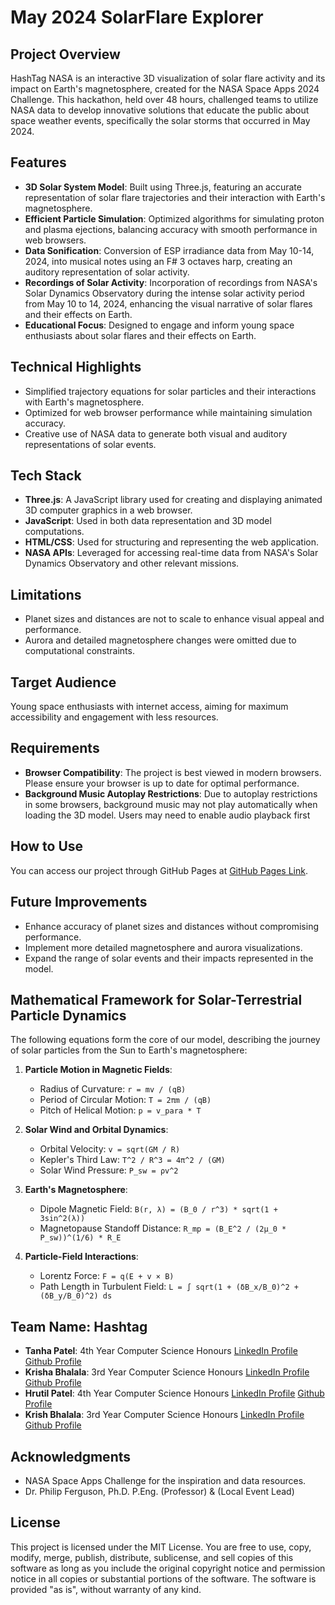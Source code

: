 # May 2024 SolarFlare Explorer

## Project Overview

HashTag NASA is an interactive 3D visualization of solar flare activity and its impact on Earth's magnetosphere, created for the NASA Space Apps 2024 Challenge. This hackathon, held over 48 hours, challenged teams to utilize NASA data to develop innovative solutions that educate the public about space weather events, specifically the solar storms that occurred in May 2024.

## Features

- **3D Solar System Model**: Built using Three.js, featuring an accurate representation of solar flare trajectories and their interaction with Earth's magnetosphere.
- **Efficient Particle Simulation**: Optimized algorithms for simulating proton and plasma ejections, balancing accuracy with smooth performance in web browsers.
- **Data Sonification**: Conversion of ESP irradiance data from May 10-14, 2024, into musical notes using an F# 3 octaves harp, creating an auditory representation of solar activity.
- **Recordings of Solar Activity**: Incorporation of recordings from NASA's Solar Dynamics Observatory during the intense solar activity period from May 10 to 14, 2024, enhancing the visual narrative of solar flares and their effects on Earth.
- **Educational Focus**: Designed to engage and inform young space enthusiasts about solar flares and their effects on Earth.

## Technical Highlights

- Simplified trajectory equations for solar particles and their interactions with Earth's magnetosphere.
- Optimized for web browser performance while maintaining simulation accuracy.
- Creative use of NASA data to generate both visual and auditory representations of solar events.

## Tech Stack

* **Three.js**: A JavaScript library used for creating and displaying animated 3D computer graphics in a web browser.
* **JavaScript**: Used in both data representation and 3D model computations.
* **HTML/CSS**: Used for structuring and representing the web application.
* **NASA APIs**: Leveraged for accessing real-time data from NASA's Solar Dynamics Observatory and other relevant missions.

## Limitations

- Planet sizes and distances are not to scale to enhance visual appeal and performance.
- Aurora and detailed magnetosphere changes were omitted due to computational constraints.

## Target Audience

Young space enthusiasts with internet access, aiming for maximum accessibility and engagement with less resources.

## Requirements

* **Browser Compatibility**: The project is best viewed in modern browsers. Please ensure your browser is up to date for optimal performance.
* **Background Music Autoplay Restrictions**:
  Due to autoplay restrictions in some browsers, background music may not play automatically when loading the 3D model. Users may need to enable audio playback first

## How to Use

You can access our project through GitHub Pages at [GitHub Pages Link](https://tanpatel.github.io/HashTag_NASA/).

## Future Improvements

- Enhance accuracy of planet sizes and distances without compromising performance.
- Implement more detailed magnetosphere and aurora visualizations.
- Expand the range of solar events and their impacts represented in the model.

## Mathematical Framework for Solar-Terrestrial Particle Dynamics

The following equations form the core of our model, describing the journey of solar particles from the Sun to Earth's magnetosphere:

1. **Particle Motion in Magnetic Fields**:

   - Radius of Curvature: `r = mv / (qB)`
   - Period of Circular Motion: `T = 2πm / (qB)`
   - Pitch of Helical Motion: `p = v_para * T`
2. **Solar Wind and Orbital Dynamics**:

   - Orbital Velocity: `v = sqrt(GM / R)`
   - Kepler's Third Law: `T^2 / R^3 = 4π^2 / (GM)`
   - Solar Wind Pressure: `P_sw = ρv^2`
3. **Earth's Magnetosphere**:

   - Dipole Magnetic Field: `B(r, λ) = (B_0 / r^3) * sqrt(1 + 3sin^2(λ))`
   - Magnetopause Standoff Distance: `R_mp = (B_E^2 / (2μ_0 * P_sw))^(1/6) * R_E`
4. **Particle-Field Interactions**:

   - Lorentz Force: `F = q(E + v × B)`
   - Path Length in Turbulent Field: `L = ∫ sqrt(1 + (δB_x/B_0)^2 + (δB_y/B_0)^2) ds`

## Team Name: Hashtag

* **Tanha Patel**: 4th Year Computer Science Honours [LinkedIn Profile](https://www.linkedin.com/in/tanha-patel-0691ab22a/) [Github Profile](https://github.com/Tanpatel)
* **Krisha Bhalala**: 3rd Year Computer Science Honours [LinkedIn Profile](https://www.linkedin.com/in/krisha-bhalala-b2298323a/) [Github Profile](https://github.com/Krisha-Bhalala)
* **Hrutil Patel**: 4th Year Computer Science Honours [LinkedIn Profile](https://www.linkedin.com/in/hrutil-patel-1a7a08260/) [Github Profile](https://github.com/HrutilPatel)
* **Krish Bhalala**: 3rd Year Computer Science Honours [LinkedIn Profile](https://www.linkedin.com/in/krishbhalala/) [Github Profile](https://github.com/Krish-Bhalala)

## Acknowledgments

- NASA Space Apps Challenge for the inspiration and data resources.
- Dr. Philip Ferguson, Ph.D. P.Eng. (Professor) & (Local Event Lead)

## License

This project is licensed under the MIT License. You are free to use, copy, modify, merge, publish, distribute, sublicense, and sell copies of this software as long as you include the original copyright notice and permission notice in all copies or substantial portions of the software. The software is provided "as is", without warranty of any kind.
